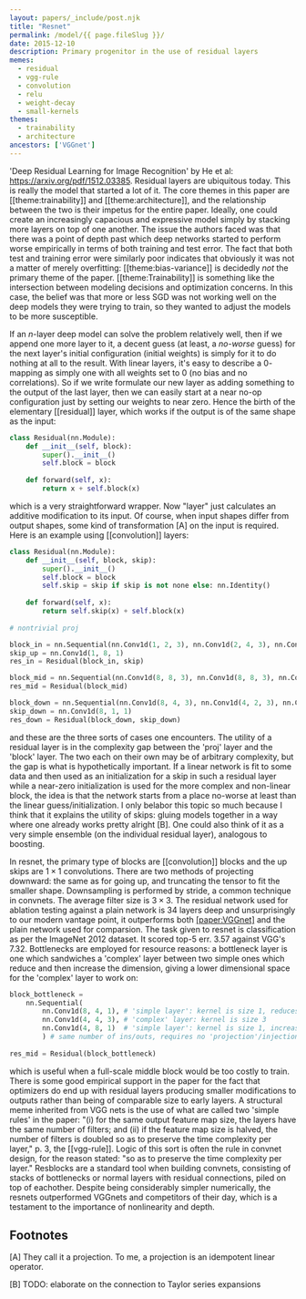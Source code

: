 ```yaml
---
layout: papers/_include/post.njk
title: "Resnet"
permalink: /model/{{ page.fileSlug }}/
date: 2015-12-10
description: Primary progenitor in the use of residual layers
memes:
  - residual
  - vgg-rule
  - convolution
  - relu
  - weight-decay
  - small-kernels
themes:
  - trainability
  - architecture
ancestors: ['VGGnet']
---
```


'Deep Residual Learning for Image Recognition' by He et al: https://arxiv.org/pdf/1512.03385. Residual layers are ubiquitous today. This is really the model that started a lot of it. The core themes in this paper are [[theme:trainability]] and [[theme:architecture]], and the relationship between the two is their impetus for the entire paper. Ideally, one could create an increasingly capacious and expressive model simply by stacking more layers on top of one another. The issue the authors faced was that there was a point of depth past which deep networks started to perform worse empirically in terms of both training and test error. The fact that both test and training error were similarly poor indicates that obviously it was not a matter of merely overfitting: [[theme:bias-variance]] is decidedly *not* the primary theme of the paper. [[theme:Trainability]] is something like the intersection between modeling decisions and optimization concerns. In this case, the belief was that more or less SGD was not working well on the deep models they were trying to train, so they wanted to adjust the models to be more susceptible.

If an $n$-layer deep model can solve the problem relatively well, then if we append one more layer to it, a decent guess (at least, a *no-worse* guess) for the next layer's initial configuration (initial weights) is simply for it to do nothing at all to the result. With linear layers, it's easy to describe a $0$-mapping as simply one with all weights set to $0$ (no bias and no correlations). So if we write formulate our new layer as adding something to the output of the last layer, then we can easily start at a near no-op configuration just by setting our weights to near zero. Hence the birth of the elementary [[residual]] layer, which works if the output is of the same shape as the input:

```python
class Residual(nn.Module):
	def __init__(self, block):
		super().__init__()
		self.block = block
	
	def forward(self, x):
		return x + self.block(x)
```

which is a very straightforward wrapper. Now "layer" just calculates an additive modification to its input. Of course, when input shapes differ from output shapes, some kind of transformation [A] on the input is required. Here is an example using [[convolution]] layers:

```python
class Residual(nn.Module):
	def __init__(self, block, skip):
		super().__init__()
		self.block = block
		self.skip = skip if skip is not none else: nn.Identity()
	
	def forward(self, x):
		return self.skip(x) + self.block(x)
		
# nontrivial proj

block_in = nn.Sequential(nn.Conv1d(1, 2, 3), nn.Conv1d(2, 4, 3), nn.Conv1d(4, 8, 3)) # the output has eight channels, the input has one channel
skip_up = nn.Conv1d(1, 8, 1) 
res_in = Residual(block_in, skip)

block_mid = nn.Sequential(nn.Conv1d(8, 8, 3), nn.Conv1d(8, 8, 3), nn.Conv1d(8, 8, 3)) # same number of ins/outs, requires no 'projection'/injection
res_mid = Residual(block_mid)

block_down = nn.Sequential(nn.Conv1d(8, 4, 3), nn.Conv1d(4, 2, 3), nn.Conv1d(2, 1, 3)) # less outs than ins, 'projection' required
skip_down = nn.Conv1d(8, 1, 1)
res_down = Residual(block_down, skip_down)
```

and these are the three sorts of cases one encounters. The utility of a residual layer is in the complexity gap between the 'proj' layer and the 'block' layer. The two each on their own may be of arbitrary complexity, but the gap is what is hypothetically important. If a linear network is fit to some data and then used as an initialization for a skip in such a residual layer while a near-zero initialization is used for the more complex and non-linear block, the idea is that the network starts from a place no-worse at least than the linear guess/initialization. I only belabor this topic so much because I think that it explains the utility of skips: gluing models together in a way where one already works pretty alright [B]. One could also think of it as a very simple ensemble (on the individual residual layer), analogous to boosting.

In resnet, the primary type of blocks are [[convolution]] blocks and the up skips are $1 \times 1$ convolutions. There are two methods of projecting downward: the same as for going up, and truncating the tensor to fit the smaller shape. Downsampling is performed by stride, a common technique in convnets. The average filter size is $3 \times 3$. The residual network used for ablation testing against a plain network is $34$ layers deep and unsurprisingly to our modern vantage point, it outperforms both [[paper:VGGnet]](s) and the plain network used for comparsion. The task given to resnet is classification as per the ImageNet 2012 dataset. It scored top-$5$ err. 3.57 against VGG's $7.32$. Bottlenecks are employed for resource reasons: a bottleneck layer is one which sandwiches a 'complex' layer between two simple ones which reduce and then increase the dimension, giving a lower dimensional space for the 'complex' layer to work on:

```python
block_bottleneck = 
	nn.Sequential(
		nn.Conv1d(8, 4, 1), # 'simple layer': kernel is size 1, reduces dim
		nn.Conv1d(4, 4, 3), # 'complex' layer: kernel is size 3
		nn.Conv1d(4, 8, 1)  # 'simple layer': kernel is size 1, increases dim
		) # same number of ins/outs, requires no 'projection'/injection
		
res_mid = Residual(block_bottleneck)
```

which is useful when a full-scale middle block would be too costly to train. There is some good empirical support in the paper for the fact that optimizers do end up with residual layers producing smaller modifications to outputs rather than being of comparable size to early layers. A structural meme inherited from VGG nets is the use of what are called two 'simple rules' in the paper: "(i) for the same output feature map size, the layers have the same number of filters; and (ii) if the feature map size is halved, the number of filters is doubled so as to preserve the time complexity per layer," p. 3, the [[vgg-rule]]. Logic of this sort is often the rule in convnet design, for the reason stated: "so as to preserve the time complexity per layer." Resblocks are a standard tool when building convnets, consisting of stacks of bottlenecks or normal layers with residual connections, piled on top of eachother. Despite being considerably simpler numerically, the resnets outperformed VGGnets and competitors of their day, which is a testament to the importance of nonlinearity and depth. 

## Footnotes

[A] They call it a projection. To me, a projection is an idempotent linear operator. 

[B] TODO: elaborate on the connection to Taylor series expansions
